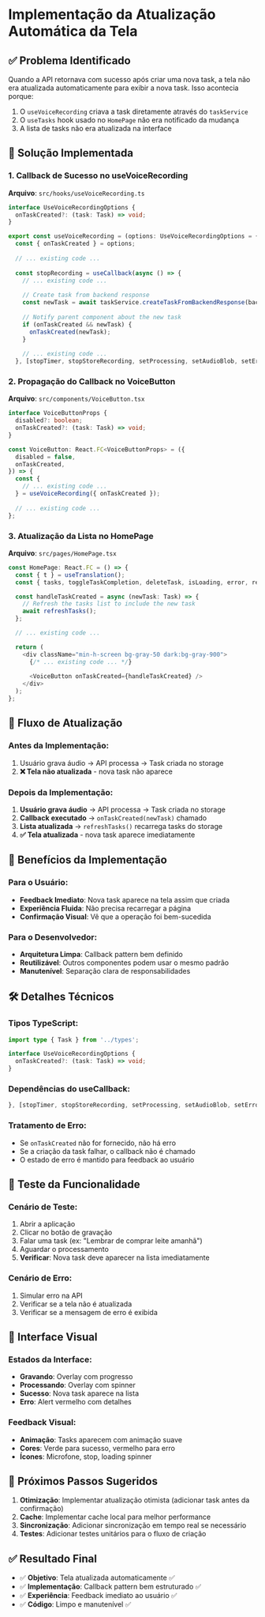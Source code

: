 # Implementação da Atualização Automática da Tela

## ✅ Problema Identificado

Quando a API retornava com sucesso após criar uma nova task, a tela não era atualizada automaticamente para exibir a nova task. Isso acontecia porque:

1. O `useVoiceRecording` criava a task diretamente através do `taskService`
2. O `useTasks` hook usado no `HomePage` não era notificado da mudança
3. A lista de tasks não era atualizada na interface

## 🔧 Solução Implementada

### 1. **Callback de Sucesso no useVoiceRecording**

**Arquivo**: `src/hooks/useVoiceRecording.ts`

```typescript
interface UseVoiceRecordingOptions {
  onTaskCreated?: (task: Task) => void;
}

export const useVoiceRecording = (options: UseVoiceRecordingOptions = {}): UseVoiceRecordingReturn => {
  const { onTaskCreated } = options;
  
  // ... existing code ...
  
  const stopRecording = useCallback(async () => {
    // ... existing code ...
    
    // Create task from backend response
    const newTask = await taskService.createTaskFromBackendResponse(backendResponse);
    
    // Notify parent component about the new task
    if (onTaskCreated && newTask) {
      onTaskCreated(newTask);
    }
    
    // ... existing code ...
  }, [stopTimer, stopStoreRecording, setProcessing, setAudioBlob, setError, onTaskCreated]);
```

### 2. **Propagação do Callback no VoiceButton**

**Arquivo**: `src/components/VoiceButton.tsx`

```typescript
interface VoiceButtonProps {
  disabled?: boolean;
  onTaskCreated?: (task: Task) => void;
}

const VoiceButton: React.FC<VoiceButtonProps> = ({
  disabled = false,
  onTaskCreated,
}) => {
  const {
    // ... existing code ...
  } = useVoiceRecording({ onTaskCreated });
  
  // ... existing code ...
};
```

### 3. **Atualização da Lista no HomePage**

**Arquivo**: `src/pages/HomePage.tsx`

```typescript
const HomePage: React.FC = () => {
  const { t } = useTranslation();
  const { tasks, toggleTaskCompletion, deleteTask, isLoading, error, refreshTasks } = useTasks();

  const handleTaskCreated = async (newTask: Task) => {
    // Refresh the tasks list to include the new task
    await refreshTasks();
  };

  // ... existing code ...

  return (
    <div className="min-h-screen bg-gray-50 dark:bg-gray-900">
      {/* ... existing code ... */}
      
      <VoiceButton onTaskCreated={handleTaskCreated} />
    </div>
  );
};
```

## 🔄 Fluxo de Atualização

### **Antes da Implementação:**
1. Usuário grava áudio → API processa → Task criada no storage
2. **❌ Tela não atualizada** - nova task não aparece

### **Depois da Implementação:**
1. **Usuário grava áudio** → API processa → Task criada no storage
2. **Callback executado** → `onTaskCreated(newTask)` chamado
3. **Lista atualizada** → `refreshTasks()` recarrega tasks do storage
4. **✅ Tela atualizada** - nova task aparece imediatamente

## 🎯 Benefícios da Implementação

### **Para o Usuário:**
- **Feedback Imediato**: Nova task aparece na tela assim que criada
- **Experiência Fluida**: Não precisa recarregar a página
- **Confirmação Visual**: Vê que a operação foi bem-sucedida

### **Para o Desenvolvedor:**
- **Arquitetura Limpa**: Callback pattern bem definido
- **Reutilizável**: Outros componentes podem usar o mesmo padrão
- **Manutenível**: Separação clara de responsabilidades

## 🛠️ Detalhes Técnicos

### **Tipos TypeScript:**
```typescript
import type { Task } from '../types';

interface UseVoiceRecordingOptions {
  onTaskCreated?: (task: Task) => void;
}
```

### **Dependências do useCallback:**
```typescript
}, [stopTimer, stopStoreRecording, setProcessing, setAudioBlob, setError, onTaskCreated]);
```

### **Tratamento de Erro:**
- Se `onTaskCreated` não for fornecido, não há erro
- Se a criação da task falhar, o callback não é chamado
- O estado de erro é mantido para feedback ao usuário

## 🧪 Teste da Funcionalidade

### **Cenário de Teste:**
1. Abrir a aplicação
2. Clicar no botão de gravação
3. Falar uma task (ex: "Lembrar de comprar leite amanhã")
4. Aguardar o processamento
5. **Verificar**: Nova task deve aparecer na lista imediatamente

### **Cenário de Erro:**
1. Simular erro na API
2. Verificar se a tela não é atualizada
3. Verificar se a mensagem de erro é exibida

## 📱 Interface Visual

### **Estados da Interface:**
- **Gravando**: Overlay com progresso
- **Processando**: Overlay com spinner
- **Sucesso**: Nova task aparece na lista
- **Erro**: Alert vermelho com detalhes

### **Feedback Visual:**
- **Animação**: Tasks aparecem com animação suave
- **Cores**: Verde para sucesso, vermelho para erro
- **Ícones**: Microfone, stop, loading spinner

## 🚀 Próximos Passos Sugeridos

1. **Otimização**: Implementar atualização otimista (adicionar task antes da confirmação)
2. **Cache**: Implementar cache local para melhor performance
3. **Sincronização**: Adicionar sincronização em tempo real se necessário
4. **Testes**: Adicionar testes unitários para o fluxo de criação

## ✅ Resultado Final

- ✅ **Objetivo**: Tela atualizada automaticamente ✅
- ✅ **Implementação**: Callback pattern bem estruturado ✅
- ✅ **Experiência**: Feedback imediato ao usuário ✅
- ✅ **Código**: Limpo e manutenível ✅ 
